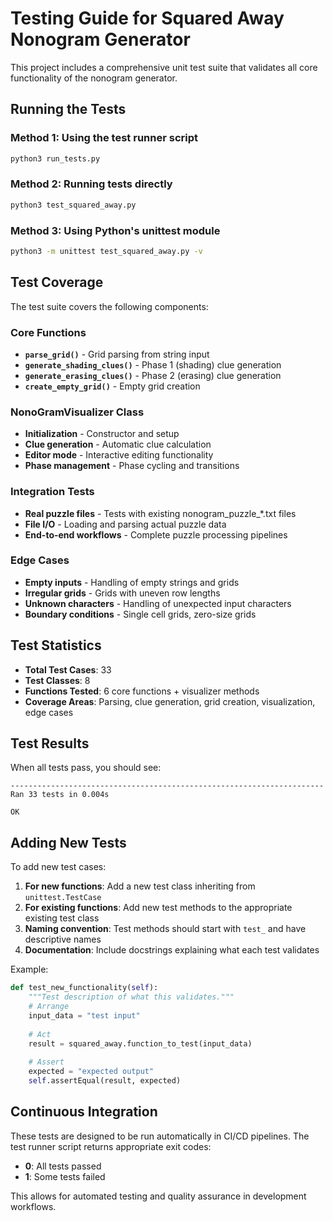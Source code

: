 # Testing Guide for Squared Away Nonogram Generator

This project includes a comprehensive unit test suite that validates all core functionality of the nonogram generator.

## Running the Tests

### Method 1: Using the test runner script
```bash
python3 run_tests.py
```

### Method 2: Running tests directly
```bash
python3 test_squared_away.py
```

### Method 3: Using Python's unittest module
```bash
python3 -m unittest test_squared_away.py -v
```

## Test Coverage

The test suite covers the following components:

### Core Functions
- **`parse_grid()`** - Grid parsing from string input
- **`generate_shading_clues()`** - Phase 1 (shading) clue generation
- **`generate_erasing_clues()`** - Phase 2 (erasing) clue generation
- **`create_empty_grid()`** - Empty grid creation

### NonoGramVisualizer Class
- **Initialization** - Constructor and setup
- **Clue generation** - Automatic clue calculation
- **Editor mode** - Interactive editing functionality
- **Phase management** - Phase cycling and transitions

### Integration Tests
- **Real puzzle files** - Tests with existing nonogram_puzzle_*.txt files
- **File I/O** - Loading and parsing actual puzzle data
- **End-to-end workflows** - Complete puzzle processing pipelines

### Edge Cases
- **Empty inputs** - Handling of empty strings and grids
- **Irregular grids** - Grids with uneven row lengths
- **Unknown characters** - Handling of unexpected input characters
- **Boundary conditions** - Single cell grids, zero-size grids

## Test Statistics

- **Total Test Cases**: 33
- **Test Classes**: 8
- **Functions Tested**: 6 core functions + visualizer methods
- **Coverage Areas**: Parsing, clue generation, grid creation, visualization, edge cases

## Test Results

When all tests pass, you should see:

```
----------------------------------------------------------------------
Ran 33 tests in 0.004s

OK
```

## Adding New Tests

To add new test cases:

1. **For new functions**: Add a new test class inheriting from `unittest.TestCase`
2. **For existing functions**: Add new test methods to the appropriate existing test class
3. **Naming convention**: Test methods should start with `test_` and have descriptive names
4. **Documentation**: Include docstrings explaining what each test validates

Example:
```python
def test_new_functionality(self):
    """Test description of what this validates."""
    # Arrange
    input_data = "test input"
    
    # Act
    result = squared_away.function_to_test(input_data)
    
    # Assert
    expected = "expected output"
    self.assertEqual(result, expected)
```

## Continuous Integration

These tests are designed to be run automatically in CI/CD pipelines. The test runner script returns appropriate exit codes:
- **0**: All tests passed
- **1**: Some tests failed

This allows for automated testing and quality assurance in development workflows.